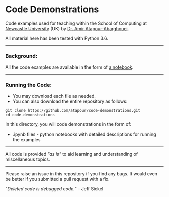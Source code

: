 # Code Demonstrations

Code examples used for teaching within the School of Computing at [Newcastle University](http://www.ncl.ac.uk) (UK) by [Dr. Amir Atapour-Abarghouei](http://www.atapour.co.uk/).

All material here has been tested with Python 3.6.

---

### Background:

All the code examples are available in the form of [a notebook](https://jupyter.org/).

---

### Running the Code:

- You may download each file as needed.
- You can also download the entire repository as follows:

```
git clone https://github.com/atapour/code-demonstrations.git
cd code-demonstrations
```
In this directory, you will code demonstrations in the form of:

+ .ipynb files - python notebooks with detailed descriptions for running the examples

---

All code is provided _"as is"_ to aid learning and understanding of miscellaneous topics.

---

Please raise an issue in this repository if you find any bugs.
It would even be better if you submitted a pull request with a fix.

"_Deleted code is debugged code._" - Jeff Sickel
